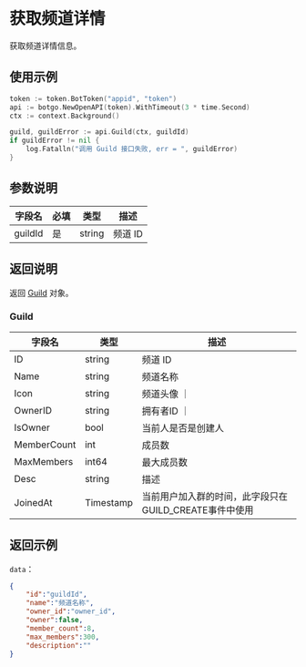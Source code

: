 # 获取频道详情

获取频道详情信息。

## 使用示例

```go
token := token.BotToken("appid", "token")
api := botgo.NewOpenAPI(token).WithTimeout(3 * time.Second)
ctx := context.Background()

guild, guildError := api.Guild(ctx, guildId)
if guildError != nil {
    log.Fatalln("调用 Guild 接口失败, err = ", guildError)
}
```

## 参数说明

| 字段名  | 必填 | 类型   | 描述    |
| ------- | ---- | ------ | ------- |
| guildId | 是   | string | 频道 ID |

## 返回说明

返回 [Guild](#guild) 对象。

### Guild

| 字段名       | 类型    | 描述               |
| ------------ | ------- | ------------------ |
| ID           | string  | 频道 ID            |
| Name         | string  | 频道名称           |
| Icon         | string  | 频道头像           ｜
| OwnerID      | string  | 拥有者ID          ｜
| IsOwner      | bool | 当前人是否是创建人 |
| MemberCount  | int  | 成员数             |
| MaxMembers   | int64  | 最大成员数         |
| Desc         | string  | 描述               |
| JoinedAt     | Timestamp | 当前用户加入群的时间，此字段只在GUILD_CREATE事件中使用|

## 返回示例

`data`：

```json
{
    "id":"guildId",
    "name":"频道名称",
    "owner_id":"owner_id",
    "owner":false,
    "member_count":8,
    "max_members":300,
    "description":""
}
```
